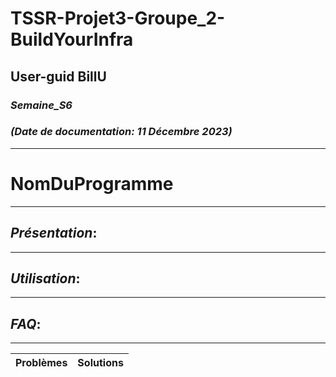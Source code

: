 # TSSR-Projet3-Groupe_2-BuildYourInfra
## User-guid BillU 
### _Semaine_S6_
### _(Date de documentation: 11 Décembre 2023)_
______________

# **NomDuProgramme**
___________
## **_Présentation_**:

______________

## **_Utilisation_**:

______________
## _**FAQ**_:
_____________

| **Problèmes** | **Solutions** |
|-----|--------|
